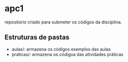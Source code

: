 # apc1

repositorio criado para submeter os códigos da disciplina. 

## Estruturas de pastas 

* aulas/: armazena os códigos exemplos das aulas
* praticas/: armazena os códigoa das atividades práticas 
